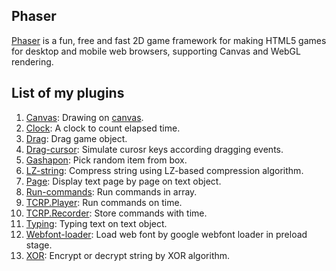 ## Phaser 

[Phaser](http://phaser.io/) is a fun, free and fast 2D game framework for making HTML5 games for desktop and mobile web browsers, supporting Canvas and WebGL rendering.

## List of my plugins

1. [Canvas](canvas.md): Drawing on [canvas](https://www.w3schools.com/html/html5_canvas.asp).
1. [Clock](clockplugin.md): A clock to count elapsed time.
1. [Drag](dragplugin.md): Drag game object.
1. [Drag-cursor](dragcursorplugin.md): Simulate curosr keys according dragging events.
1. [Gashapon](gashaponplugin.md): Pick random item from box.
1. [LZ-string](lzstring.md): Compress string using LZ-based compression algorithm.
1. [Page](textpageplugin.md): Display text page by page on text object.
1. [Run-commands](runcommands.md): Run commands in array.
1. [TCRP.Player](tcrpplayerplugin.md): Run commands on time.
1. [TCRP.Recorder](tcrpplayerplugin.md): Store commands with time.
1. [Typing](texttypingplugin.md): Typing text on text object.
1. [Webfont-loader](webfontloader.md): Load web font by google webfont loader in preload stage.
1. [XOR](xorplugin.md): Encrypt or decrypt string by XOR algorithm.